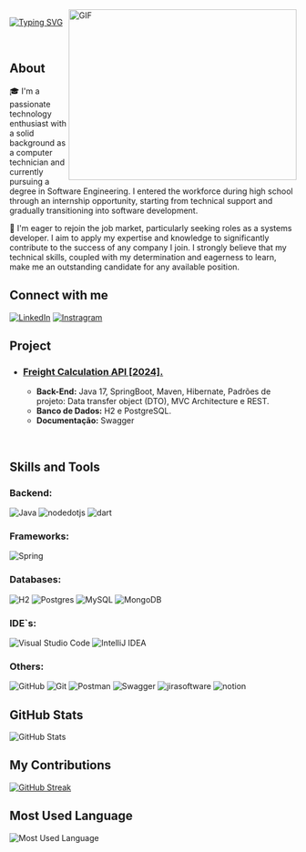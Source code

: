<img align="right" alt="GIF" src="https://github.com/abhisheknaiidu/abhisheknaiidu/blob/master/code.gif?raw=true" width="400" height="300" />

[![Typing SVG](https://readme-typing-svg.demolab.com?font=Source+Code+Pro&weight=500&size=30&pause=1000&color=3298E6&random=false&width=800&height=70&lines=Hello%2C+I%60m+Wesley+Nunes%2C+Backend+Developer+%E2%9A%94)](https://git.io/typing-svg)

<br>

## About   

🎓 I'm a passionate technology enthusiast with a solid background as a computer technician and currently pursuing a degree in Software Engineering. I entered the workforce during high school through an internship opportunity, starting from technical support and gradually transitioning into software development.

🚀 I'm eager to rejoin the job market, particularly seeking roles as a systems developer. I aim to apply my expertise and knowledge to significantly contribute to the success of any company I join. I strongly believe that my technical skills, coupled with my determination and eagerness to learn, make me an outstanding candidate for any available position.

## Connect with me

[![LinkedIn](https://img.shields.io/badge/linkedin-0D1117.svg?style=for-the-badge&logo=linkedin&logoColor=white)](https://www.linkedin.com/in/wesley-nunesl/)
[![Instragram](https://img.shields.io/badge/instagram-0D1117.svg?style=for-the-badge&logo=instagram&logoColor=white)](https://www.instagram.com/wesleynunesl/)

## Project

-   ### <a href="https://github.com/wesley-nunesl/API-Freight-Calculation">Freight Calculation API [2024].</a>  
    - **Back-End:** Java 17, SpringBoot, Maven, Hibernate, Padrões de projeto: Data transfer object (DTO), MVC Architecture e REST.
    - **Banco de Dados:** H2 e PostgreSQL.
    - **Documentação:** Swagger

<br>

## Skills and Tools

### Backend:
![Java](https://img.shields.io/badge/java-0D1117.svg?style=for-the-badge&logo=coffeescript&logoColor=white)
![nodedotjs](https://img.shields.io/badge/nodejs-0D1117.svg?style=for-the-badge&logo=nodedotjs&logoColor=white)
![dart](https://img.shields.io/badge/dart-0D1117.svg?style=for-the-badge&logo=dart&logoColor=white)

### Frameworks:
![Spring](https://img.shields.io/badge/spring-0D1117.svg?style=for-the-badge&logo=spring&logoColor=white)

### Databases:
![H2](https://img.shields.io/badge/h2-0D1117?style=for-the-badge&logo=h2&logoColor=white)
![Postgres](https://img.shields.io/badge/postgres-0D1117.svg?style=for-the-badge&logo=postgresql&logoColor=white)
![MySQL](https://img.shields.io/badge/mysql-0D1117.svg?style=for-the-badge&logo=mysql&logoColor=white)
![MongoDB](https://img.shields.io/badge/mongodb-0D1117.svg?style=for-the-badge&logo=mongodb&logoColor=white)

### IDE`s:
![Visual Studio Code](https://img.shields.io/badge/Visual%20Studio%20Code-0D1117.svg?style=for-the-badge&logo=visual-studio-code&logoColor=white)
![IntelliJ IDEA](https://img.shields.io/badge/IntelliJIDEA-0D1117.svg?style=for-the-badge&logo=intellij-idea&logoColor=white)

### Others:
![GitHub](https://img.shields.io/badge/github-0D1117.svg?style=for-the-badge&logo=github&logoColor=white)
![Git](https://img.shields.io/badge/git-0D1117.svg?style=for-the-badge&logo=git&logoColor=white)
![Postman](https://img.shields.io/badge/Postman-0D1117?style=for-the-badge&logo=postman&logoColor=white)
![Swagger](https://img.shields.io/badge/-Swagger-0D1117?style=for-the-badge&logo=swagger&logoColor=white)
![jirasoftware](https://img.shields.io/badge/jirasoftware-0D1117?style=for-the-badge&logo=jira&logoColor=white)
![notion](https://img.shields.io/badge/notion-0D1117?style=for-the-badge&logo=notion&logoColor=white)

## GitHub Stats

![GitHub Stats](https://github-readme-stats.vercel.app/api?username=Wesley-nunesl&theme=ambient_gradient&bg_color=3298E6&border_color=3caacb&show_icons=true&icon_color=fff&title_color=fff&text_color=fff&card_width=500)

## My Contributions

[![GitHub Streak](https://streak-stats.demolab.com?user=wesley-nunesl&theme=ocean-gradient&hide_border=true&card_width=500)](https://git.io/streak-stats)

## Most Used Language

![Most Used Language](https://github-readme-stats.vercel.app/api/top-langs/?username=wesley-nunesl&bg_color=3298E6&border_color=3caacb&icon_color=fff&title_color=fff&text_color=fff&card_width=500)
